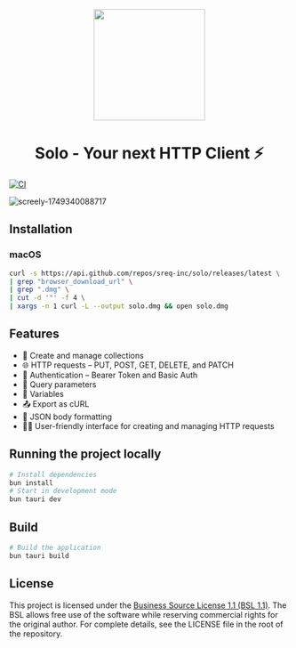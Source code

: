 <div align="center">
  <img src="https://res.cloudinary.com/dje6m1lab/image/upload/v1745970240/solo_vdht4s.webp" height="200" width="200"/>
  <h1>Solo - Your next HTTP Client ⚡</h1>
</div>


[![CI](https://github.com/sreq-inc/Solo/actions/workflows/ci.yml/badge.svg)](https://github.com/sreq-inc/Solo/actions/workflows/ci.yml)

![screely-1749340088717](https://github.com/user-attachments/assets/8189cedd-4466-468f-bb8b-a8c38240450e)


## Installation

### macOS

```bash
curl -s https://api.github.com/repos/sreq-inc/solo/releases/latest \
| grep "browser_download_url" \
| grep ".dmg" \
| cut -d '"' -f 4 \
| xargs -n 1 curl -L --output solo.dmg && open solo.dmg
```

## Features

- 📁 Create and manage collections
- 🌐 HTTP requests – PUT, POST, GET, DELETE, and PATCH
- 🔐 Authentication – Bearer Token and Basic Auth
- 🧩 Query parameters
- 🧪 Variables
- 📤 Export as cURL
- 📝 JSON body formatting
- 🧑‍💻 User-friendly interface for creating and managing HTTP requests

## Running the project locally

```bash
# Install dependencies
bun install
# Start in development mode
bun tauri dev
```

## Build

```bash
# Build the application
bun tauri build
```

## License

This project is licensed under the [Business Source License 1.1 (BSL 1.1)](https://mariadb.com/bsl11/).
The BSL allows free use of the software while reserving commercial rights for the original author. For complete details, see the LICENSE file in the root of the repository.
